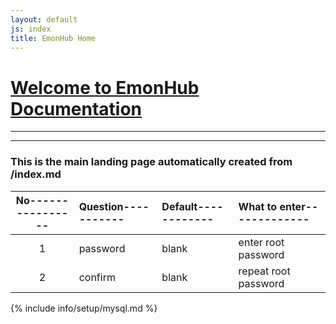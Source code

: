 ```yaml
---
layout: default
js: index
title: EmonHub Home
---
```



# [**Welcome to EmonHub Documentation**]({{site.base}})

----------------------------------
----------------------------------

### This is the main landing page automatically created from /index.md


| No---------------- | Question----------- | Default------------ | What to enter------------- |
| :---: | :------------------------------------ | :--- | :--- |
| 1 | password | blank | enter root password |
| 2 | confirm | blank | repeat root password |




{% include info/setup/mysql.md %}
